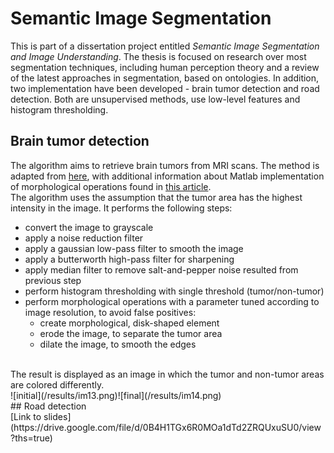 # Semantic Image Segmentation
This is part of a dissertation project entitled <i>Semantic Image Segmentation and Image Understanding</i>. The thesis is focused on research over most segmentation techniques, including human perception theory and a review of the latest approaches in segmentation, based on ontologies. In addition, two implementation have been developed - brain tumor detection and road detection. Both are unsupervised methods, use low-level features and histogram thresholding.
<br />
## Brain tumor detection
The algorithm aims to retrieve brain tumors from MRI scans. The method is adapted from [here](http://ijecscse.org/papers/apr2012/Brain-Tumour-Extraction-from-MRI-Images-Using-MATLAB.pdf), with additional information about Matlab implementation of morphological operations found in [this article](http://www.mecs-press.net/ijigsp/ijigsp-v4-n10/IJIGSP-V4-N10-5.pdf). 
<br />
The algorithm uses the assumption that the tumor area has the highest intensity in the image. It performs the following steps:
* convert the image to grayscale
* apply a noise reduction filter
* apply a gaussian low-pass filter to smooth the image
* apply a butterworth high-pass filter for sharpening
* apply median filter to remove salt-and-pepper noise resulted from previous step
* perform histogram thresholding with single threshold (tumor/non-tumor)
* perform morphological operations with a parameter tuned according to image resolution, to avoid false positives:
  * create morphological, disk-shaped element
  * erode the image, to separate the tumor area
  * dilate the image, to smooth the edges

<br />
The result is displayed as an image in which the tumor and non-tumor areas are colored differently.
<br />
![initial](/results/im13.png)![final](/results/im14.png)
<br />
## Road detection
<br />
[Link to slides](https://drive.google.com/file/d/0B4H1TGx6R0MOa1dTd2ZRQUxuSU0/view?ths=true)
